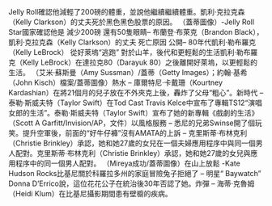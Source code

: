 Jelly Roll確認他減輕了200磅的體重，並說他繼續繼續體重。凱利·克拉克森（Kelly Clarkson）的丈夫死於黑色黑色股票的原因。 （蓋蒂圖像）-Jelly Roll Star國家確認他是 減少200磅    還有50隻眼睛– 布蘭登·布萊克（Brandon Black），凱利·克拉克森（Kelly Clarkson）的丈夫 死亡原因    公開–  80年代凱利·勒布羅克（Kelly LeBrock） 從好萊塢“逃跑”    對於山羊，後代和更輕鬆的生活凱利·勒布羅克（Kelly LeBrock）在達拉克80（Darayuk 80）之後離開好萊塢，以更輕鬆的生活。 （艾米·蘇斯曼（Amy Sussman）/蓋蒂（Getty Images）；約翰·基希（John Kisch）檔案/蓋蒂圖像）熱水 – 庫爾特尼·卡戴珊（Kourtney Kardashian）在將21個月的兒子放在不外夾克上後，轟炸了父母“粗心”。新時代 – 泰勒·斯威夫特（Taylor Swift）在Tod Cast Travis Kelce中宣布了專輯TS12“演唱女郎的生活”。泰勒·斯威夫特（Taylor Swift）宣布了她的新專輯《戲劇的生活》 （Scott A Garfitt/Invision/AP，文件）以風格服務 – 悉尼的兄弟Swinse開了個玩笑。提升空軍後，前面的“好牛仔褲”沒有AMATA的上訴 – 克里斯蒂·布林克利（Christie Brinkley）承認，她和她27歲的女兒在一個夫婦應用程序中與同一個男人配對。克里斯蒂·布林克利（Christie Brinkley）承認，她和她27歲的女兒與應用程序中的同一個男人配對。 （Mireya成功/蓋蒂圖像）在山上放鬆 -Kate Hudson Rocks比基尼關於科羅拉多州的家庭冒險兔子拒絕了 – 明星“ Baywatch” Donna D’Errico說，這位花花公子在統治後30年否認了她。炸彈 – 海蒂·克魯姆（Heidi Klum）在比基尼攝影期間患有壁櫥的疾病。